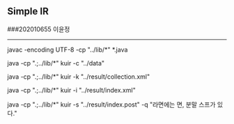 ## Simple IR
###202010655 이윤정

---

javac -encoding UTF-8 -cp "../lib/*" *.java

java -cp ".;../lib/*" kuir -c "../data"

java -cp ".;../lib/*" kuir -k "../result/collection.xml"

java -cp ".;../lib/*" kuir -i "../result/index.xml"

java -cp ".;../lib/*" kuir -s "../result/index.post" -q "라면에는 면, 분말 스프가 있다."